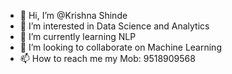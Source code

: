 - 👋 Hi, I’m @Krishna Shinde
- 👀 I’m interested in Data Science and Analytics
- 🌱 I’m currently learning NLP
- 💞️ I’m looking to collaborate on Machine Learning
- 📫 How to reach me my Mob: 9518909568

<!---
krishna-280792shinde/krishna-280792shinde is a ✨ special ✨ repository because its `README.md` (this file) appears on your GitHub profile.
You can click the Preview link to take a look at your changes.
--->
